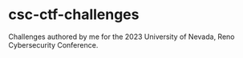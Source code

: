 # csc-ctf-challenges
Challenges authored by me for the 2023 University of Nevada, Reno Cybersecurity Conference.

